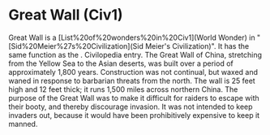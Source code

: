 # Great Wall (Civ1)

Great Wall is a [List%20of%20wonders%20in%20Civ1](World Wonder) in "[Sid%20Meier%27s%20Civilization](Sid Meier's Civilization)". It has the same function as the .
Civilopedia entry.
The Great Wall of China, stretching from the Yellow Sea to the Asian deserts, was built over a period of approximately 1,800 years. Construction was not continual, but waxed and waned in response to barbarian threats from the north. The wall is 25 feet high and 12 feet thick; it runs 1,500 miles across northern China. The purpose of the Great Wall was to make it difficult for raiders to escape with their booty, and thereby discourage invasion. It was not intended to keep invaders out, because it would have been prohibitively expensive to keep it manned.